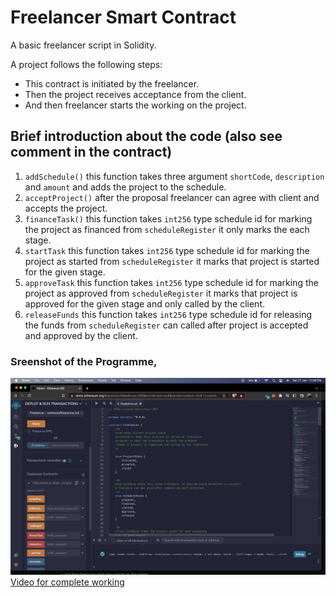 # Freelancer Smart Contract

A basic freelancer script in Solidity.

A project follows the following steps:
* This contract is initiated by the freelancer.
* Then the project receives acceptance from the client.
* And then freelancer starts the working on the project.

## Brief introduction about the code (also see comment in the contract)

1. `addSchedule()` this function takes three argument `shortCode`, `description` and `amount` and adds the project to the schedule.
2. `acceptProject()` after the proposal freelancer can agree with client and accepts the project.
3. `financeTask()` this function takes `int256` type schedule id for marking the project as financed from `scheduleRegister` it only marks the each stage.
4. `startTask` this function takes `int256` type schedule id for marking the project as started from `scheduleRegister` it marks that project is started for the given stage.
5. `approveTask` this function takes `int256` type schedule id for marking the project as approved from `scheduleRegister` it marks that project is approved for the given stage and only called by the client.
6. `releaseFunds` this function takes `int256` type schedule id for releasing the funds from `scheduleRegister` can called after project is accepted and approved by the client.

 ### Sreenshot of the Programme, 
 ![Screenshot](./screenshot.png)
 [Video for complete working](https://drive.google.com/file/d/1o-v5VjWltOMQ5XrQCyCGYlMXGepP-6L9/view)